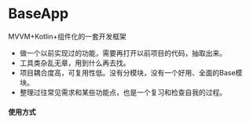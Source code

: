 # BaseApp 
MVVM+Kotlin+组件化的一套开发框架

* 做一个以前实现过的功能，需要再打开以前项目的代码，抽取出来。
* 工具类杂乱无章，用到什么再去找。
* 项目耦合度高，可复用性低。没有分模块，没有一个好用、全面的Base模块。
* 整理过往常见需求和某些功能点，也是一个复习和检查自我的过程。

#### 使用方式
